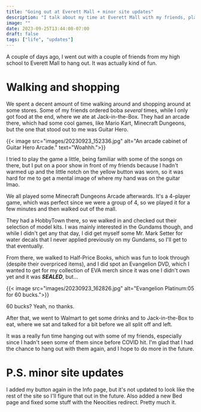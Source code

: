 ```yaml
---
title: "Going out at Everett Mall + minor site updates"
description: "I talk about my time at Everett Mall with my friends, playing arcade games, eating, and also some minor site updates are mentioned as well."
image: ""
date: 2023-09-25T13:44:08-07:00
draft: false
tags: ["life", "updates"]
---
```


A couple of days ago, I went out with a couple of friends from my high school to Everett Mall to hang out. It was actually kind of fun.

# Walking and shopping

We spent a decent amount of time walking around and shopping around at some stores. Some of my friends ordered boba *several* times, while I only got food at the end, where we ate at Jack-in-the-Box. They had an arcade there, which had some cool games, like Mario Kart, Minecraft Dungeons, but the one that stood out to me was Guitar Hero.

{{< image src="images/20230923_152336.jpg" alt="An arcade cabinet of Guitar Hero Arcade." text="Woahhh.">}}

I tried to play the game a little, being familiar with some of the songs on there, but I put on a poor show in front of my friends because I hadn't warmed up and the little notch on the yellow button was worn, so it was hard for me to get a mental image of where my hand was on the guitar lmao.

We all played some Minecraft Dungeons Arcade afterwards. It's a 4-player game, which was perfect since we were a group of 4, so we played it for a few minutes and then walked out of the mall.

They had a HobbyTown there, so we walked in and checked out their selection of model kits. I was mainly interested in the Gundams though, and while I didn't get any that day, I did get myself some Mr. Mark Setter for water decals that I never applied previously on my Gundams, so I'll get to that eventually.

From there, we walked to Half-Price Books, which was fun to look through (despite their overpriced items), and I did spot an Evangelion DVD, which I wanted to get for my collection of EVA merch since it was one I didn't own yet and it was ***SEALED***, but...

{{< image src="images/20230923_162826.jpg" alt="Evangelion Platinum:05 for 60 bucks.">}}

60 bucks? Yeah, no thanks.

After that, we went to Walmart to get some drinks and to Jack-in-the-Box to eat, where we sat and talked for a bit before we all split off and left. 

It was a really fun time hanging out with some of my friends, especially since I hadn't seen some of them since before COVID hit. I'm glad that I had the chance to hang out with them again, and I hope to do more in the future.

# P.S. minor site updates

I added my button again in the Info page, but it's not updated to look like the rest of the site so I'll figure that out in the future. Also added a new Bed page and fixed some stuff with the Neocities redirect. Pretty much it.